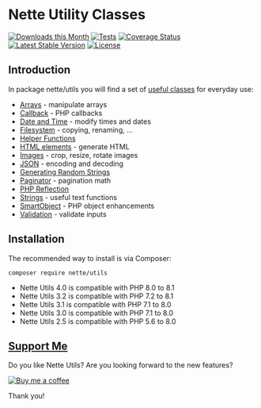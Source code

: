 Nette Utility Classes
=====================

[![Downloads this Month](https://img.shields.io/packagist/dm/nette/utils.svg)](https://packagist.org/packages/nette/utils)
[![Tests](https://github.com/nette/utils/workflows/Tests/badge.svg?branch=master)](https://github.com/nette/utils/actions)
[![Coverage Status](https://coveralls.io/repos/github/nette/utils/badge.svg?branch=master)](https://coveralls.io/github/nette/utils?branch=master)
[![Latest Stable Version](https://poser.pugx.org/nette/utils/v/stable)](https://github.com/nette/utils/releases)
[![License](https://img.shields.io/badge/license-New%20BSD-blue.svg)](https://github.com/nette/utils/blob/master/license.md)


Introduction
------------

In package nette/utils you will find a set of [useful classes](https://doc.nette.org/utils) for everyday use:

- [Arrays](https://doc.nette.org/arrays) - manipulate arrays
- [Callback](https://doc.nette.org/callback) - PHP callbacks
- [Date and Time](https://doc.nette.org/datetime) - modify times and dates
- [Filesystem](https://doc.nette.org/filesystem) - copying, renaming, …
- [Helper Functions](https://doc.nette.org/helpers)
- [HTML elements](https://doc.nette.org/html-elements) - generate HTML
- [Images](https://doc.nette.org/images) - crop, resize, rotate images
- [JSON](https://doc.nette.org/json) - encoding and decoding
- [Generating Random Strings](https://doc.nette.org/random)
- [Paginator](https://doc.nette.org/paginator) - pagination math
- [PHP Reflection](https://doc.nette.org/reflection)
- [Strings](https://doc.nette.org/strings) - useful text functions
- [SmartObject](https://doc.nette.org/smartobject) - PHP object enhancements
- [Validation](https://doc.nette.org/validators) - validate inputs


Installation
------------

The recommended way to install is via Composer:

```
composer require nette/utils
```

- Nette Utils 4.0 is compatible with PHP 8.0 to 8.1
- Nette Utils 3.2 is compatible with PHP 7.2 to 8.1
- Nette Utils 3.1 is compatible with PHP 7.1 to 8.0
- Nette Utils 3.0 is compatible with PHP 7.1 to 8.0
- Nette Utils 2.5 is compatible with PHP 5.6 to 8.0

[Support Me](https://github.com/sponsors/dg)
--------------------------------------------

Do you like Nette Utils? Are you looking forward to the new features?

[![Buy me a coffee](https://files.nette.org/icons/donation-3.svg)](https://github.com/sponsors/dg)

Thank you!
